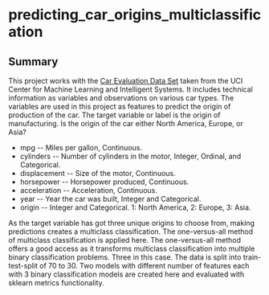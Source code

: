 # predicting_car_origins_multiclassification
## Summary


This project works with the <a href = "https://archive.ics.uci.edu/ml/datasets/Car+Evaluation">Car Evaluation Data Set</a> taken from the UCI Center for Machine Learning and Intelligent Systems. It includes technical information as variables and observations on various car types. The variables are used in this project as features to predict the origin of production of the car. The target variable or label is the origin of manufacturing. Is the origin of the car either North America, Europe, or Asia? 

<ul>
<li>mpg -- Miles per gallon, Continuous.</li>
<li>cylinders -- Number of cylinders in the motor, Integer, Ordinal, and Categorical.</li>
<li>displacement -- Size of the motor, Continuous.</li>
<li>horsepower -- Horsepower produced, Continuous.</li>
<li>acceleration -- Acceleration, Continuous.</li>
<li>year -- Year the car was built, Integer and Categorical.</li>
<li>origin -- Integer and Categorical. 1: North America, 2: Europe, 3: Asia.</li>
</ul>

As the target variable has got three unique origins to choose from, making predictions creates a multiclass classification. The one-versus-all method of multiclass classification is applied here. The one-versus-all method 
offers a good access as it transforms multiclass classification into multiple binary classification problems.
Three in this case. The data is split into train-test-split of 70 to 30. Two models with different number of
features each with 3 binary classification models are created here and evaluated with sklearn metrics functionality.

